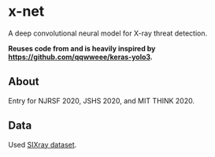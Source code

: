# x-net

A deep convolutional neural model for X-ray threat detection.

__Reuses code from and is heavily inspired by https://github.com/qqwweee/keras-yolo3.__

## About

Entry for NJRSF 2020, JSHS 2020, and MIT THINK 2020. 

## Data

Used [SIXray dataset](https://github.com/MeioJane/SIXray).
